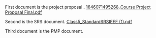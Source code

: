 First document is the project proposal .
[1646071495268_Course Project Proposal Final.pdf](https://github.com/AlinaFahim/SE2022-109120-/files/8556831/1646071495268_Course.Project.Proposal.Final.pdf)

Second is the SRS document.
[Class5_StandardSRSIEEE (1).pdf](https://github.com/AlinaFahim/SE2022-109120-/files/8556835/Class5_StandardSRSIEEE.1.pdf)

Third document is the PMP document.
